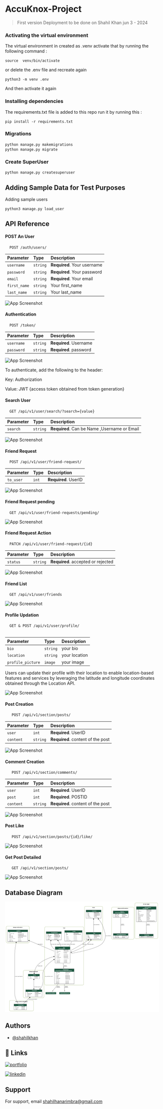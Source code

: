 # AccuKnox-Project


> First version Deployment to be done on Shahil Khan 
> jun 3 - 2024


### Activating the virtual environment
The virtual environment in created as .venv
activate that by running the following command :
```
source  venv/bin/activate
```

or delete the .env file and recreate again

```
python3 -m venv .env
```
And then activate it again

### Installing dependencies

The requirements.txt file is added to this repo 
run it by running this :

```
pip install -r requirements.txt
```
### Migrations

```
python manage.py makemigrations 
python manage.py migrate 

```


### Create SuperUser
```
python manage.py createsuperuser 
```

## Adding Sample Data for Test Purposes
Adding  sample users
```
python3 manage.py load_user               
```




## API Reference

#### POST An User

```http
  POST /auth/users/
```

| Parameter | Type     | Description                |
| :-------- | :------- | :------------------------- |
| `username` | `string` | **Required**. Your username |
| `password` | `string` | **Required**. Your password |
| `email` | `string` | **Required**. Your email |
| `first_name` | `string` | Your first_name |
| `last_name` | `string` |  Your last_name |


![App Screenshot](https://github.com/shahilkk/AccuKnox-Project/blob/main/Scrnshot/Screenshot%202024-06-04%20at%208.28.31%E2%80%AFPM.png?raw=true)
#### Authentication

```http
  POST /token/
```


| Parameter | Type     | Description                       |
| :-------- | :------- | :-------------------------------- |
| `username`      | `string` | **Required**. Username|
| `password`      | `string` | **Required**. password |

![App Screenshot](https://github.com/shahilkk/AccuKnox-Project/blob/main/Scrnshot/Screenshot%202024-06-04%20at%206.31.38%E2%80%AFPM.png?raw=true)

To authenticate, add the following to the header:

Key: Authorization

Value: JWT {access token obtained from token generation}






#### Search User


```http
  GET /api/v1/user/search/?search={value}
```

| Parameter | Type     | Description                |
| :-------- | :------- | :------------------------- |
| `search` | `string` | **Required**. Can be Name ,Username or Email |

![App Screenshot](https://github.com/shahilkk/AccuKnox-Project/blob/main/Scrnshot/Screenshot%202024-06-04%20at%207.53.28%E2%80%AFPM.png?raw=true)

#### Friend Request

```http
  POST /api/v1/user/friend-request/

```

| Parameter | Type     | Description                       |
| :-------- | :------- | :-------------------------------- |
| `to_user`      | `int` | **Required**. UserID |



![App Screenshot](https://github.com/shahilkk/AccuKnox-Project/blob/main/Scrnshot/Screenshot%202024-06-04%20at%208.02.24%E2%80%AFPM.png?raw=true)

#### Friend Request pending

```http
  GET /api/v1/user/friend-requests/pending/

```




![App Screenshot](https://github.com/shahilkk/AccuKnox-Project/blob/main/Scrnshot/Screenshot%202024-06-04%20at%207.53.40%E2%80%AFPM.png?raw=true)

#### Friend Request Action

```http
  PATCH /api/v1/user/friend-request/{id}

```

| Parameter | Type     | Description                       |
| :-------- | :------- | :-------------------------------- |
| `status`      | `string` | **Required**. accepted or rejected |



![App Screenshot](https://github.com/shahilkk/AccuKnox-Project/blob/main/Scrnshot/Screenshot%202024-06-04%20at%207.53.48%E2%80%AFPM.png?raw=true)


#### Friend List

```http
  GET /api/v1/user/friends

```


![App Screenshot](https://github.com/shahilkk/AccuKnox-Project/blob/main/Scrnshot/Screenshot%202024-06-04%20at%207.54.46%E2%80%AFPM.png?raw=true)


#### Profile Updation

```http
  GET & POST /api/v1/user/profile/


```

| Parameter | Type     | Description                       |
| :-------- | :------- | :-------------------------------- |
| `bio`      | `string` | your bio |
| `location`      | `string` | your location |
| `profile_picture`      | `image` | your image |

Users can update their profile with their location to enable location-based features and services by leveraging the latitude and longitude coordinates obtained through the Location API.


![App Screenshot](https://github.com/shahilkk/AccuKnox-Project/blob/main/Scrnshot/Screenshot%202024-06-04%20at%207.55.14%E2%80%AFPM.png?raw=true)

#### Post Creation

```http
   POST /api/v1/section/posts/

```
| Parameter | Type     | Description                       |
| :-------- | :------- | :-------------------------------- |
| `user`      | `int` | **Required**. UserID |
| `content`      | `string` | **Required**. content of the post |



![App Screenshot](https://github.com/shahilkk/AccuKnox-Project/blob/main/Scrnshot/Screenshot%202024-06-04%20at%207.55.38%E2%80%AFPM.png?raw=true)

#### Comment Creation

```http
   POST /api/v1/section/comments/

```
| Parameter | Type     | Description                       |
| :-------- | :------- | :-------------------------------- |
| `user`      | `int` | **Required**. UserID |
| `post`      | `int` | **Required**. POSTID |
| `content`      | `string` | **Required**. content of the post |



![App Screenshot](https://github.com/shahilkk/AccuKnox-Project/blob/main/Scrnshot/Screenshot%202024-06-04%20at%207.55.46%E2%80%AFPM.png?raw=true)



#### Post Like

```http
   POST /api/v1/section/posts/{id}/like/

```

![App Screenshot](https://github.com/shahilkk/AccuKnox-Project/blob/main/Scrnshot/Screenshot%202024-06-04%20at%207.56.37%E2%80%AFPM.png?raw=true)


#### Get Post Detailed

```http
   GET /api/v1/section/posts/

```

![App Screenshot](https://github.com/shahilkk/AccuKnox-Project/blob/main/Scrnshot/Screenshot%202024-06-04%20at%207.56.10%E2%80%AFPM.png?raw=true)

## Database Diagram

![App Screenshot](https://github.com/shahilkk/AccuKnox-Project/blob/main/Scrnshot/AccuKnox%20Project.png?raw=true)



## Authors

- [@shahilkhan](https://github.com/shahilkk)


## 🔗 Links
[![portfolio](https://img.shields.io/badge/my_portfolio-000?style=for-the-badge&logo=ko-fi&logoColor=white)](https://shahilkhan.com/)

[![linkedin](https://img.shields.io/badge/linkedin-0A66C2?style=for-the-badge&logo=linkedin&logoColor=white)](https://www.linkedin.com/in/shahil-khan-192b6a231/)



## Support

For support, email shahilhanarimbra@gmail.com

